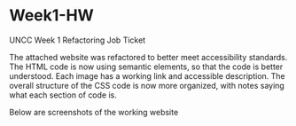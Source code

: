 # Week1-HW
UNCC Week 1 Refactoring Job Ticket

The attached website was refactored to better meet accessibility standards. The HTML code is now using semantic elements, so that the code is better understood. Each image has a working link and accessible description. The overall structure of the CSS code is now more organized, with notes saying what each section of code is.

Below are screenshots of the working website







